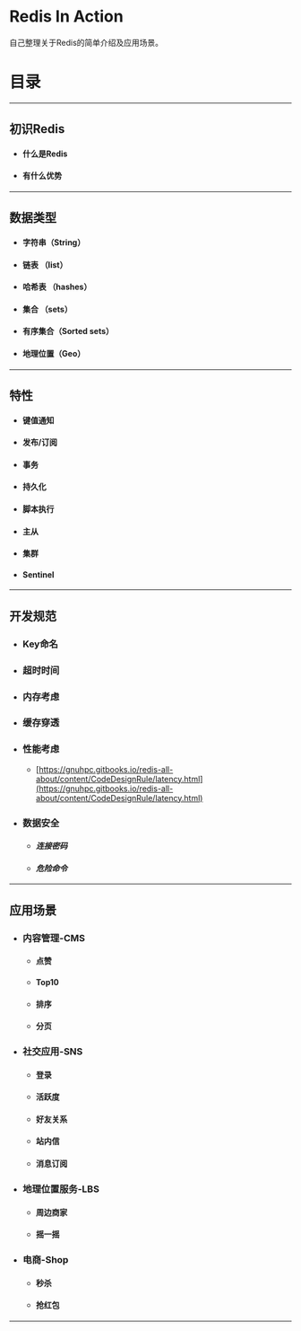 # Redis In Action

自己整理关于Redis的简单介绍及应用场景。

# **目录**

---

## 初识Redis

* #### 什么是Redis
* #### 有什么优势

---

## **数据类型**

* #### 字符串（String）
* #### 链表 （list）
* #### 哈希表 （hashes）
* #### 集合 （sets）
* #### 有序集合（Sorted sets）
* #### 地理位置（Geo）

---

## 特性

* #### 键值通知
* #### 发布/订阅
* #### 事务
* #### 持久化
* #### 脚本执行
* #### 主从
* #### 集群
* #### Sentinel

---

## 开发规范

* ### Key命名
* ### 超时时间
* ### 内存考虑
* ### 缓存穿透
* ### 性能考虑

  * [https://gnuhpc.gitbooks.io/redis-all-about/content/CodeDesignRule/latency.html](https://gnuhpc.gitbooks.io/redis-all-about/content/CodeDesignRule/latency.html)

* ### 数据安全

  * #### _连接密码_
  * #### _危险命令_

---

## 应用场景

* ### 内容管理-CMS

  * #### 点赞
  * #### Top10
  * #### 排序
  * #### 分页
* ### 社交应用-SNS

  * #### 登录
  * #### 活跃度
  * #### 好友关系
  * #### 站内信
  * #### 消息订阅
* ### 地理位置服务-LBS

  * #### 周边商家
  * #### 摇一摇
* ### 电商-Shop

  * #### 秒杀
  * #### 抢红包

---



